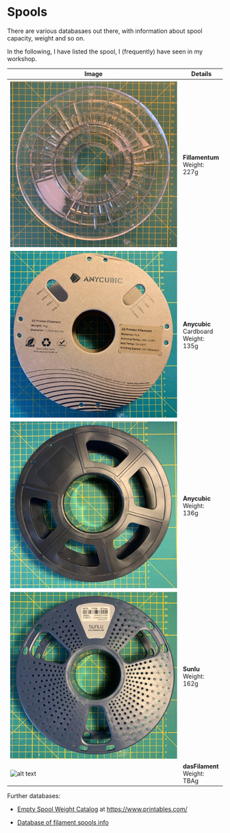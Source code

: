 # Spools 

There are various databasaes out there, with information about spool capacity, weight and so on. 

In the following, I have listed the spool, I (frequently) have seen in my workshop. 

| Image | Details |
| --- | --- |
 ![alt text](images/spools_filamentum_small.jpeg)  | **Fillamentum** <br> Weight: 227g |
|![alt text](images/spools_anycubic_cardboard_small.jpeg) | **Anycubic** <br> Cardboard <br> Weight: 135g |
|![alt text](images/spools_anycubic_small.jpeg) | **Anycubic** <br> Weight: 136g| 
|![alt text](images/spools_sunlu_refill_small.jpeg) | **Sunlu** <br> Weight: 162g|
|![alt text](images/spools_dasFilament_small.jpeg) | **dasFilament** <br> Weight: TBAg|  

Further databases: 

- [Empty Spool Weight Catalog](https://www.printables.com/model/464663-empty-spool-weight-catalog) at https://www.printables.com/

- [Database of filament spools info](https://www.onlyspoolz.com/portfolio/)
